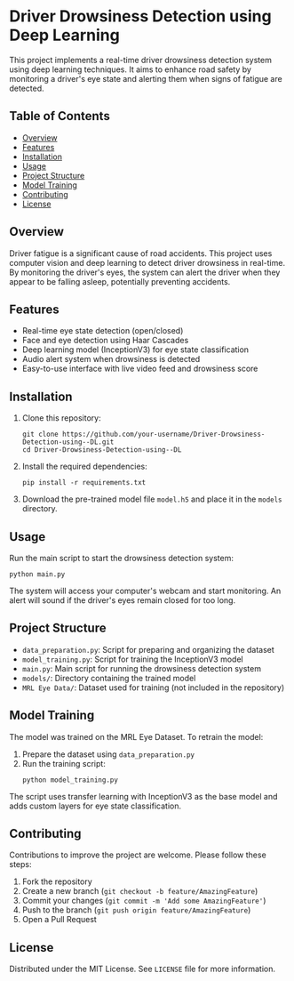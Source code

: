 # Driver Drowsiness Detection using Deep Learning

This project implements a real-time driver drowsiness detection system using deep learning techniques. It aims to enhance road safety by monitoring a driver's eye state and alerting them when signs of fatigue are detected.

## Table of Contents
- [Overview](#overview)
- [Features](#features)
- [Installation](#installation)
- [Usage](#usage)
- [Project Structure](#project-structure)
- [Model Training](#model-training)
- [Contributing](#contributing)
- [License](#license)

## Overview

Driver fatigue is a significant cause of road accidents. This project uses computer vision and deep learning to detect driver drowsiness in real-time. By monitoring the driver's eyes, the system can alert the driver when they appear to be falling asleep, potentially preventing accidents.

## Features

- Real-time eye state detection (open/closed)
- Face and eye detection using Haar Cascades
- Deep learning model (InceptionV3) for eye state classification
- Audio alert system when drowsiness is detected
- Easy-to-use interface with live video feed and drowsiness score

## Installation

1. Clone this repository:
   ```
   git clone https://github.com/your-username/Driver-Drowsiness-Detection-using--DL.git
   cd Driver-Drowsiness-Detection-using--DL
   ```

2. Install the required dependencies:
   ```
   pip install -r requirements.txt
   ```

3. Download the pre-trained model file `model.h5` and place it in the `models` directory.

## Usage

Run the main script to start the drowsiness detection system:

```
python main.py
```

The system will access your computer's webcam and start monitoring. An alert will sound if the driver's eyes remain closed for too long.

## Project Structure

- `data_preparation.py`: Script for preparing and organizing the dataset
- `model_training.py`: Script for training the InceptionV3 model
- `main.py`: Main script for running the drowsiness detection system
- `models/`: Directory containing the trained model
- `MRL Eye Data/`: Dataset used for training (not included in the repository)

## Model Training

The model was trained on the MRL Eye Dataset. To retrain the model:

1. Prepare the dataset using `data_preparation.py`
2. Run the training script:
   ```
   python model_training.py
   ```

The script uses transfer learning with InceptionV3 as the base model and adds custom layers for eye state classification.

## Contributing

Contributions to improve the project are welcome. Please follow these steps:

1. Fork the repository
2. Create a new branch (`git checkout -b feature/AmazingFeature`)
3. Commit your changes (`git commit -m 'Add some AmazingFeature'`)
4. Push to the branch (`git push origin feature/AmazingFeature`)
5. Open a Pull Request

## License

Distributed under the MIT License. See `LICENSE` file for more information.


